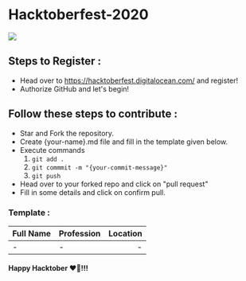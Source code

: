 # Hacktoberfest-2020
![](https://hacktoberfest.digitalocean.com/assets/HF-full-logo-b05d5eb32b3f3ecc9b2240526104cf4da3187b8b61963dd9042fdc2536e4a76c.svg)

## Steps to Register :
- Head over to https://hacktoberfest.digitalocean.com/ and register!
- Authorize GitHub and let's begin!

## Follow these steps to contribute :
- Star and Fork the repository.
- Create {your-name}.md file and fill in the template given below.
- Execute commands 
  1. `git add .`
  2. `git commmit -m "{your-commit-message}"`
  3. `git push`
- Head over to your forked repo and click on "pull request"
- Fill in some details and click on confirm pull.

### Template :

| Full Name  | Profession  | Location |
| :----------|:------------| --------:|
|     -      |      -      |    -     |


#### Happy Hacktober ❤🎉!!!
